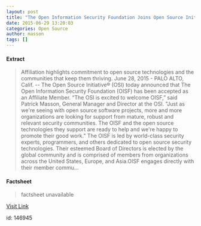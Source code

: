 ```yaml
---
layout: post
title: "The Open Information Security Foundation Joins Open Source Initiative as Affiliate Member"
date: 2015-06-29 13:20:03
categories: Open Source
author: masson
tags: []
---
```



#### Extract
>Affiliation highlights commitment to open source technologies and the communities that keep them thriving. June 28, 2015 - PALO ALTO, Calif. -- The Open Source Initiative® (OSI) today announced that The Open Information Security Foundation (OISF) has been accepted as an Affiliate Member. “The OSI is excited to welcome OISF,” said Patrick Masson, General Manager and Director at the OSI. "Just as we're seeing with open source software projects, more and more organizations are looking for support from mature, robust and relevant security communities. The OISF and the open source technologies they support are ready to help and we're happy to promote their good work." The OISF is led by world-class security experts, programmers, and others dedicated to open source security technologies. Their esteemed Board of Directors is elected by the global community and is comprised of members from organizations across the United States, Europe, and Asia.OISF engages directly with their member commu...

#### Factsheet
>factsheet unavailable

[Visit Link](http://opensource.org/node/754)

id:  146945
